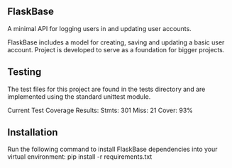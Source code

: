 FlaskBase
---------

A minimal API for logging users in and updating user accounts.

FlaskBase includes a model for creating, saving and updating a basic user account.
Project is developed to serve as a foundation for bigger projects.

Testing
-------

The test files for this project are found in the tests directory and are implemented using
the standard unittest module.

Current Test Coverage Results:
Stmts: 301
Miss: 21
Cover: 93%


Installation
------------
Run the following command to install FlaskBase dependencies into your virtual environment:
pip install -r requirements.txt

